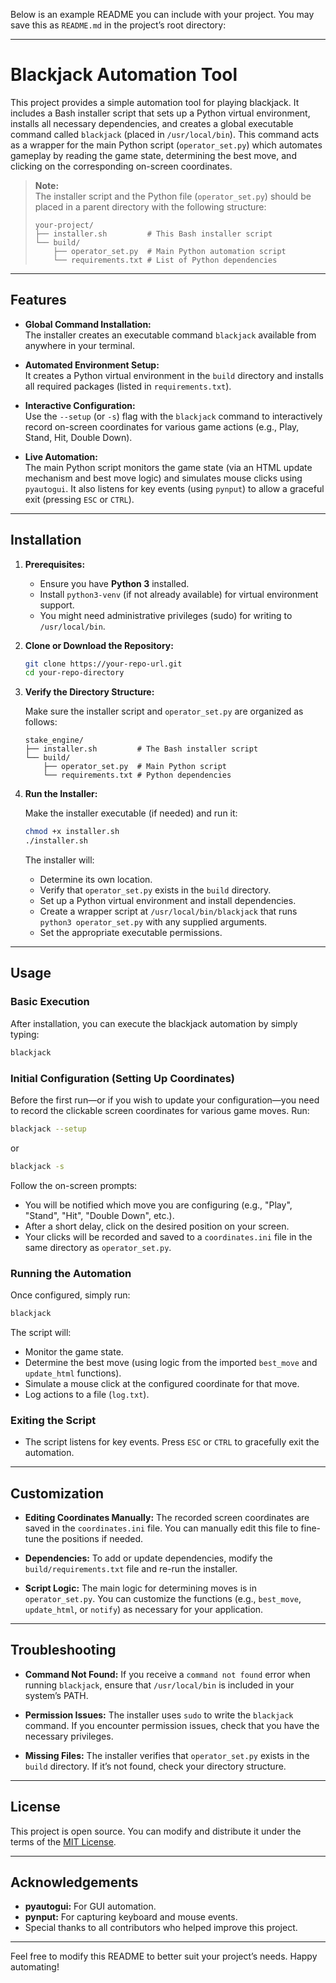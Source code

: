 Below is an example README you can include with your project. You may save this as `README.md` in the project’s root directory:

---

# Blackjack Automation Tool

This project provides a simple automation tool for playing blackjack. It includes a Bash installer script that sets up a Python virtual environment, installs all necessary dependencies, and creates a global executable command called `blackjack` (placed in `/usr/local/bin`). This command acts as a wrapper for the main Python script (`operator_set.py`) which automates gameplay by reading the game state, determining the best move, and clicking on the corresponding on-screen coordinates.

> **Note:**  
> The installer script and the Python file (`operator_set.py`) should be placed in a parent directory with the following structure:
> 
> ```
> your-project/
> ├── installer.sh         # This Bash installer script
> └── build/
>     ├── operator_set.py  # Main Python automation script
>     └── requirements.txt # List of Python dependencies
> ```

---

## Features

- **Global Command Installation:**  
  The installer creates an executable command `blackjack` available from anywhere in your terminal.

- **Automated Environment Setup:**  
  It creates a Python virtual environment in the `build` directory and installs all required packages (listed in `requirements.txt`).

- **Interactive Configuration:**  
  Use the `--setup` (or `-s`) flag with the `blackjack` command to interactively record on-screen coordinates for various game actions (e.g., Play, Stand, Hit, Double Down).

- **Live Automation:**  
  The main Python script monitors the game state (via an HTML update mechanism and best move logic) and simulates mouse clicks using `pyautogui`. It also listens for key events (using `pynput`) to allow a graceful exit (pressing `ESC` or `CTRL`).

---

## Installation

1. **Prerequisites:**
   - Ensure you have **Python 3** installed.
   - Install `python3-venv` (if not already available) for virtual environment support.
   - You might need administrative privileges (sudo) for writing to `/usr/local/bin`.

2. **Clone or Download the Repository:**

   ```bash
   git clone https://your-repo-url.git
   cd your-repo-directory
   ```

3. **Verify the Directory Structure:**

   Make sure the installer script and `operator_set.py` are organized as follows:

   ```
   stake_engine/
   ├── installer.sh         # The Bash installer script
   └── build/
       ├── operator_set.py  # Main Python script
       └── requirements.txt # Python dependencies
   ```

4. **Run the Installer:**

   Make the installer executable (if needed) and run it:

   ```bash
   chmod +x installer.sh
   ./installer.sh
   ```

   The installer will:
   - Determine its own location.
   - Verify that `operator_set.py` exists in the `build` directory.
   - Set up a Python virtual environment and install dependencies.
   - Create a wrapper script at `/usr/local/bin/blackjack` that runs `python3 operator_set.py` with any supplied arguments.
   - Set the appropriate executable permissions.

---

## Usage

### Basic Execution

After installation, you can execute the blackjack automation by simply typing:

```bash
blackjack
```

### Initial Configuration (Setting Up Coordinates)

Before the first run—or if you wish to update your configuration—you need to record the clickable screen coordinates for various game moves. Run:

```bash
blackjack --setup
```
or
```bash
blackjack -s
```

Follow the on-screen prompts:
- You will be notified which move you are configuring (e.g., "Play", "Stand", "Hit", "Double Down", etc.).
- After a short delay, click on the desired position on your screen.
- Your clicks will be recorded and saved to a `coordinates.ini` file in the same directory as `operator_set.py`.

### Running the Automation

Once configured, simply run:

```bash
blackjack
```

The script will:
- Monitor the game state.
- Determine the best move (using logic from the imported `best_move` and `update_html` functions).
- Simulate a mouse click at the configured coordinate for that move.
- Log actions to a file (`log.txt`).

### Exiting the Script

- The script listens for key events. Press `ESC` or `CTRL` to gracefully exit the automation.

---

## Customization

- **Editing Coordinates Manually:**
  The recorded screen coordinates are saved in the `coordinates.ini` file. You can manually edit this file to fine-tune the positions if needed.

- **Dependencies:**
  To add or update dependencies, modify the `build/requirements.txt` file and re-run the installer.

- **Script Logic:**
  The main logic for determining moves is in `operator_set.py`. You can customize the functions (e.g., `best_move`, `update_html`, or `notify`) as necessary for your application.

---

## Troubleshooting

- **Command Not Found:**
  If you receive a `command not found` error when running `blackjack`, ensure that `/usr/local/bin` is included in your system’s PATH.

- **Permission Issues:**
  The installer uses `sudo` to write the `blackjack` command. If you encounter permission issues, check that you have the necessary privileges.

- **Missing Files:**
  The installer verifies that `operator_set.py` exists in the `build` directory. If it’s not found, check your directory structure.

---

## License

This project is open source. You can modify and distribute it under the terms of the [MIT License](LICENSE).

---

## Acknowledgements

- **pyautogui:** For GUI automation.
- **pynput:** For capturing keyboard and mouse events.
- Special thanks to all contributors who helped improve this project.

---

Feel free to modify this README to better suit your project’s needs. Happy automating!